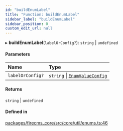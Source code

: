 ```yaml
---
id: "buildEnumLabel"
title: "Function: buildEnumLabel"
sidebar_label: "buildEnumLabel"
sidebar_position: 0
custom_edit_url: null
---
```


▸ **buildEnumLabel**(`labelOrConfig?`): `string` \| `undefined`

#### Parameters

| Name | Type |
| :------ | :------ |
| `labelOrConfig?` | `string` \| [`EnumValueConfig`](../types/EnumValueConfig.md) |

#### Returns

`string` \| `undefined`

#### Defined in

[packages/firecms_core/src/core/util/enums.ts:46](https://github.com/FireCMSco/firecms/blob/d45f3739/packages/firecms_core/src/core/util/enums.ts#L46)
